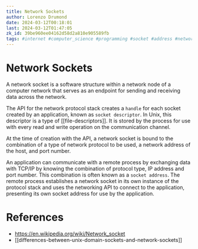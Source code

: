 ```yaml
---
title: Network Sockets
author: Lorenzo Drumond
date: 2024-03-12T00:18:01
last: 2024-03-12T01:47:05
zk_id: 39be960ee04162d58d2a810e905589fb
tags: #internet #computer_science #programming #socket #address #network #web
---
```



# Network Sockets
A network socket is a software structure within a network node of a computer network that serves as an endpoint for sending and receiving data across the network.

The API for the network protocol stack creates a `handle` for each socket created by an application, known as `socket descriptor`. In Unix, this descriptor is a type of [[file-descriptors]]. It is stored by the process for use with every read and write operation on the communication channel.

At the time of creation with the API, a network socket is bound to the combination of a type of network protocol to be used, a network address of the host, and port number.

An application can communicate with a remote process by exchanging data with TCP/IP by knowing the combination of protocol type, IP address and port number. This combination is often known as a `socket address`. The remote process establishes a network socket in its own instance of the protocol stack and uses the networking API to connect to the application, presenting its own socket address for use by the application.

# References
- https://en.wikipedia.org/wiki/Network_socket
- [[differences-between-unix-domain-sockets-and-network-sockets]]
